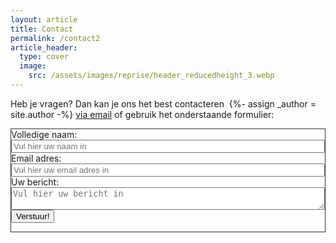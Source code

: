 ```yaml
---
layout: article
title: Contact
permalink: /contact2
article_header:
  type: cover
  image:
    src: /assets/images/reprise/header_reducedheight_3.webp
---
```


<p>
Heb je vragen? Dan kan je ons het best contacteren&nbsp;
{%- assign _author = site.author -%}
<a href="mailto:{{ _author.email | encode_email }}" title="Mail ons">via email</a>
of gebruik het onderstaande formulier:
</p>


<div class="grid cell cell--auto" style="border:1px solid #333">
<div class="m-3" style="width: 100%">
<form id="contactForm" action="https://pts6vjw7e1.execute-api.eu-north-1.amazonaws.com/dev/repriseContactForm" method="POST" style="width: 100%">
  <div class="form-group mt-4 mb-4">
    <div>
      <label for="inputName">Volledige naam:</label>
    </div>
    <div style="width: 100%">
      <input type="text" style="width: 100%" name="name" class="form-control" id="inputName" placeholder="Vul hier uw naam in" required="required">
    </div>
  </div>
  <div class="form-group mt-4 mb-4">
    <label for="inputEmail" required="required">Email adres:</label>
    <div>
    <input type="email" name="email"
      class="form-control" style="width: 100%" id="inputEmail" aria-describedby="emailHelp" placeholder="Vul hier uw email adres in">
    </div>
  </div>
  <div class="form-group mt-4 mb-4">
    <label for="inputMessage" required="required">Uw bericht:</label>
    <div>
    <textarea type="text" name="message" style="width: 100%"
      class="form-control" id="inputMessage" placeholder="Vul hier uw bericht in"></textarea>
    </div>
  </div>
  <!-- add hidden Honeypot input to prevent spams -->
  <input type="hidden" name="_gotcha" style="display:none !important">
  <button id="submitButton" class="button button--primary button--rounded button--lg" type="submit">Verstuur!</button>
</form>

<script>
document.addEventListener('DOMContentLoaded', function() {
  const form = document.getElementById('contactForm');
  const submitButton = document.getElementById('submitButton');

  form.addEventListener('submit', function(e) {
    e.preventDefault();

    // Disable the button and change its text
    submitButton.disabled = true;
    submitButton.textContent = 'Verzenden...';
    submitButton.style.opacity = '0.5';

    // Submit the form
    const formData = new URLSearchParams(new FormData(form));
    // First, send a preflight request
    fetch(form.action, {
      method: 'OPTIONS',
      mode: 'cors',
      headers: {
        'Access-Control-Request-Method': 'POST',
        'Access-Control-Request-Headers': 'Content-Type'
      }
    })
    .then(response => {
      if (response.ok) {
        // If preflight is successful, send the actual POST request
        return fetch(form.action, {
          method: 'POST',
          body: formData,
          mode: 'cors',
          headers: {
            'Content-Type': 'application/x-www-form-urlencoded'
          }
        });
      } else {
        throw new Error('Preflight request failed');
      }
    })
    .then(response => {
      if (response.ok) {
        return response.text();
      } else {
        throw new Error('Server responded with an error');
      }
    })
    .then(html => {
      // Replace the form with the response HTML
      const tempDiv = document.createElement('div');
      tempDiv.innerHTML = html;
      form.parentNode.replaceChild(tempDiv.firstChild, form);
    })
    .catch(error => {
      console.error('Error:', error);
      alert('Er is een fout opgetreden. Probeer het later opnieuw.');
    })
    .finally(() => {
      // Re-enable the button and restore its text
      submitButton.disabled = false;
      submitButton.textContent = 'Verstuur!';
      submitButton.style.opacity = '1';
    });
  });
});
</script>
</div>
</div>
